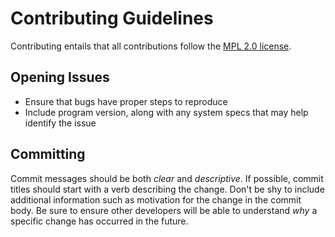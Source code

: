 # Contributing Guidelines

Contributing entails that all contributions follow the [MPL 2.0 license](https://github.com/buffet/kiwmi/blob/master/LICENSE).

## Opening Issues

- Ensure that bugs have proper steps to reproduce
- Include program version, along with any system specs that may help identify the issue

## Committing

Commit messages should be both _clear_ and _descriptive_. If possible, commit titles should start with a verb describing the change. Don't be shy to include additional information such as motivation for the change in the commit body. Be sure to ensure other developers will be able to understand _why_ a specific change has occurred in the future.

